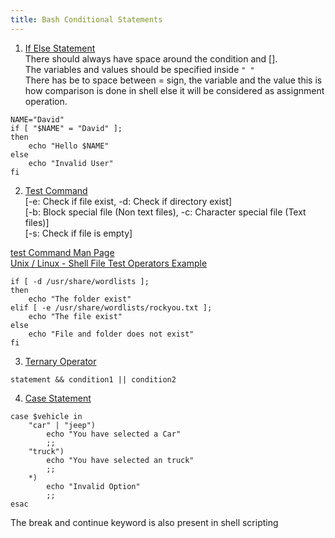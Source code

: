 ```yaml
---
title: Bash Conditional Statements
---
```


1. <u>If Else Statement</u>  
   There should always have space around the condition and \[\].  
   The variables and values should be specified inside `" "`  
   There has be to space between = sign, the variable and the value this is how comparison is done in shell else it will be considered as assignment operation.

````shell
NAME="David"
if [ "$NAME" = "David" ];
then
	echo "Hello $NAME"
else
	echo "Invalid User"
fi
````

2. <u>Test Command</u>  
   \[-e: Check if file exist, -d: Check if directory exist\]  
   \[-b: Block special file (Non text files), -c: Character special file (Text files)\]  
   \[-s: Check if file is empty\]

[test Command Man Page](https://www.freebsd.org/cgi/man.cgi?test)  
[Unix / Linux - Shell File Test Operators Example](https://www.tutorialspoint.com/unix/unix-file-operators.htm)

````shell
if [ -d /usr/share/wordlists ];
then
	echo "The folder exist"
elif [ -e /usr/share/wordlists/rockyou.txt ];
	echo "The file exist"
else
	echo "File and folder does not exist"
fi
````

3. <u>Ternary Operator</u>

````shell
statement && condition1 || condition2
````

4. <u>Case Statement</u>

````shell
case $vehicle in
	"car" | "jeep") 
		echo "You have selected a Car"
		;;
	"truck")
		echo "You have selected an truck"
		;;
	*)
		echo "Invalid Option"
		;;
esac
````

The break and continue keyword is also present in shell scripting